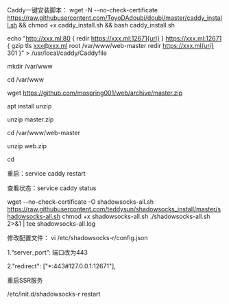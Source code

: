 Caddy一键安装脚本：
 wget -N --no-check-certificate https://raw.githubusercontent.com/ToyoDAdoubi/doubi/master/caddy_install.sh && chmod +x caddy_install.sh && bash caddy_install.sh

echo "http://xxx.ml:80 {
redir https://xxx.ml:12671{url}
}
https://xxx.ml:12671 {
gzip
tls xxx@xxx.ml
root /var/www/web-master
redir  https://xxx.ml{uri} 301 
}" > /usr/local/caddy/Caddyfile

mkdir /var/www

cd /var/www

wget https://github.com/mospring001/web/archive/master.zip

apt install unzip

unzip master.zip

cd /var/www/web-master

unzip web.zip

cd

重启：service caddy restart  

查看状态：service caddy status

wget --no-check-certificate -O shadowsocks-all.sh https://raw.githubusercontent.com/teddysun/shadowsocks_install/master/shadowsocks-all.sh
chmod +x shadowsocks-all.sh
./shadowsocks-all.sh 2>&1 | tee shadowsocks-all.log

修改配置文件：
vi /etc/shadowsocks-r/config.json

1.“server_port”: 端口改为443

2."redirect": ["*:443#127.0.0.1:12671"], 

重启SSR服务

/etc/init.d/shadowsocks-r restart
